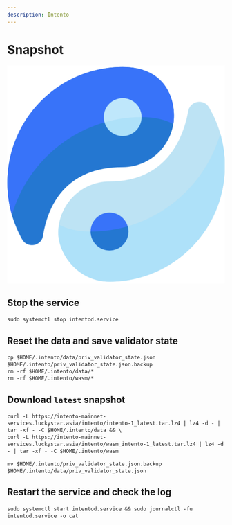 ```yaml
---
description: Intento
---
```


# Snapshot

![Intento](../../../.gitbook/assets/into.png)

## Stop the service

```
sudo systemctl stop intentod.service
```

## Reset the data and save validator state

```
cp $HOME/.intento/data/priv_validator_state.json $HOME/.intento/priv_validator_state.json.backup
rm -rf $HOME/.intento/data/*
rm -rf $HOME/.intento/wasm/*
```

## Download `latest` snapshot

```
curl -L https://intento-mainnet-services.luckystar.asia/intento/intento-1_latest.tar.lz4 | lz4 -d - | tar -xf - -C $HOME/.intento/data && \
curl -L https://intento-mainnet-services.luckystar.asia/intento/wasm_intento-1_latest.tar.lz4 | lz4 -d - | tar -xf - -C $HOME/.intento/wasm 
```

```
mv $HOME/.intento/priv_validator_state.json.backup $HOME/.intento/data/priv_validator_state.json
```

## Restart the service and check the log

```
sudo systemctl start intentod.service && sudo journalctl -fu intentod.service -o cat
```
